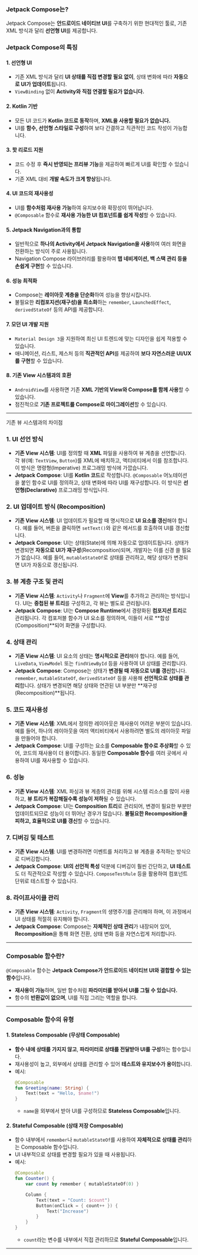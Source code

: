 ### Jetpack Compose는?  
Jetpack Compose는 **안드로이드 네이티브 UI**를 구축하기 위한 현대적인 툴로, 기존 XML 방식과 달리 **선언형 UI**를 제공합니다.  

### **Jetpack Compose의 특징**  

#### 1. **선언형 UI**  
- 기존 XML 방식과 달리 **UI 상태를 직접 변경할 필요 없이**, 상태 변화에 따라 **자동으로 UI가 업데이트**됩니다.  
- `ViewBinding` 없이 **Activity와 직접 연결할 필요가 없습니다.**  

#### 2. **Kotlin 기반**  
- 모든 UI 코드가 **Kotlin 코드로 동작**하며, **XML을 사용할 필요가 없습니다.**  
- UI를 **함수, 선언형 스타일로 구성**하여 보다 간결하고 직관적인 코드 작성이 가능합니다.  

#### 3. **핫 리로드 지원**  
- 코드 수정 후 **즉시 반영되는 프리뷰 기능**을 제공하여 빠르게 UI를 확인할 수 있습니다.  
- 기존 XML 대비 **개발 속도가 크게 향상**됩니다.  

#### 4. **UI 코드의 재사용성**  
- UI를 **함수처럼 재사용 가능**하여 유지보수와 확장성이 뛰어납니다.  
- `@Composable` 함수로 **재사용 가능한 UI 컴포넌트를 쉽게 작성**할 수 있습니다.  

#### 5. **Jetpack Navigation과의 통합**  
- 일반적으로 **하나의 Activity에서 Jetpack Navigation을 사용**하여 여러 화면을 전환하는 방식이 주로 사용됩니다.  
- Navigation Compose 라이브러리를 활용하여 **탭 네비게이션, 백 스택 관리 등을 손쉽게 구현**할 수 있습니다.  

#### 6. **성능 최적화**  
- Compose는 **레이아웃 계층을 단순화**하여 성능을 향상시킵니다.  
- 불필요한 **리컴포지션(재구성)을 최소화**하는 `remember`, `LaunchedEffect`, `derivedStateOf` 등의 API를 제공합니다.  

#### 7. **모던 UI 개발 지원**  
- `Material Design 3`을 지원하여 최신 UI 트렌드에 맞는 디자인을 쉽게 적용할 수 있습니다.  
- 애니메이션, 리스트, 제스처 등의 **직관적인 API**를 제공하여 **보다 자연스러운 UI/UX를 구현**할 수 있습니다.  

#### 8. **기존 View 시스템과의 호환**  
- `AndroidView`를 사용하면 기존 **XML 기반의 View와 Compose를 함께 사용**할 수 있습니다.  
- 점진적으로 **기존 프로젝트를 Compose로 마이그레이션**할 수 있습니다.  

---------------------------------------------

기존 뷰 시스템과의 차이점

### 1. **UI 선언 방식**  
- **기존 View 시스템**: UI를 정의할 때 **XML** 파일을 사용하여 뷰 계층을 선언합니다. 각 뷰(예: `TextView`, `Button`)를 XML에 배치하고, 액티비티에서 이를 참조합니다. 이 방식은 명령형(Imperative) 프로그래밍 방식에 가깝습니다.
- **Jetpack Compose**: UI를 **Kotlin 코드**로 작성합니다. `@Composable` 어노테이션을 붙인 함수로 UI를 정의하고, 상태 변화에 따라 UI를 재구성합니다. 이 방식은 **선언형(Declarative)** 프로그래밍 방식입니다.

### 2. **UI 업데이트 방식 (Recomposition)**  
- **기존 View 시스템**: UI 업데이트가 필요할 때 명시적으로 **UI 요소를 갱신**해야 합니다. 예를 들어, 버튼을 클릭하면 `setText()`와 같은 메서드를 호출하여 UI를 갱신합니다.
- **Jetpack Compose**: UI는 상태(State)에 의해 자동으로 업데이트됩니다. 상태가 변경되면 **자동으로 UI가 재구성**(Recomposition)되며, 개발자는 이를 신경 쓸 필요가 없습니다. 예를 들어, `mutableStateOf`로 상태를 관리하고, 해당 상태가 변경되면 UI가 자동으로 갱신됩니다.

### 3. **뷰 계층 구조 및 관리**  
- **기존 View 시스템**: `Activity`나 `Fragment`에 **View**를 추가하고 관리하는 방식입니다. UI는 **중첩된 뷰 트리**를 구성하고, 각 뷰는 별도로 관리됩니다.
- **Jetpack Compose**: UI는 **Compose Runtime**에서 경량화된 **컴포지션 트리**로 관리됩니다. 각 컴포저블 함수가 UI 요소를 정의하며, 이들이 서로 **합성(Composition)**되어 화면을 구성합니다.

### 4. **상태 관리**  
- **기존 View 시스템**: UI 요소의 상태는 **명시적으로 관리**해야 합니다. 예를 들어, `LiveData`, `ViewModel` 또는 `findViewById` 등을 사용하여 UI 상태를 관리합니다.
- **Jetpack Compose**: Compose는 상태가 **변경될 때 자동으로 UI를 갱신**합니다. `remember`, `mutableStateOf`, `derivedStateOf` 등을 사용해 **선언적으로 상태를 관리**합니다. 상태가 변경되면 해당 상태와 연관된 UI 부분만 **재구성(Recomposition)**됩니다.

### 5. **코드 재사용성**  
- **기존 View 시스템**: XML에서 정의한 레이아웃은 재사용이 어려운 부분이 있습니다. 예를 들어, 하나의 레이아웃을 여러 액티비티에서 사용하려면 별도의 레이아웃 파일을 만들어야 합니다.
- **Jetpack Compose**: UI를 구성하는 요소를 **Composable 함수로 추상화**할 수 있어, 코드의 재사용이 더 용이합니다. 동일한 **Composable 함수**를 여러 곳에서 사용하여 UI를 재사용할 수 있습니다.

### 6. **성능**  
- **기존 View 시스템**: XML 파싱과 뷰 계층의 관리를 위해 시스템 리소스를 많이 사용하고, **뷰 트리가 복잡해질수록 성능이 저하**될 수 있습니다.
- **Jetpack Compose**: UI는 **Composition 트리**로 관리되어, 변경이 필요한 부분만 업데이트되므로 성능이 더 뛰어난 경우가 많습니다. **불필요한 Recomposition을 피하고, 효율적으로 UI를 갱신**할 수 있습니다.

### 7. **디버깅 및 테스트**  
- **기존 View 시스템**: UI를 변경하려면 이벤트를 처리하고 뷰 계층을 추적하는 방식으로 디버깅합니다.
- **Jetpack Compose**: **UI의 선언적 특성** 덕분에 디버깅이 훨씬 간단하고, **UI 테스트**도 더 직관적으로 작성할 수 있습니다. `ComposeTestRule` 등을 활용하여 컴포넌트 단위로 테스트할 수 있습니다.

### 8. **라이프사이클 관리**  
- **기존 View 시스템**: `Activity`, `Fragment`의 생명주기를 관리해야 하며, 이 과정에서 UI 상태를 적절히 유지해야 합니다.
- **Jetpack Compose**: Compose는 **자체적인 상태 관리**가 내장되어 있어, **Recomposition**을 통해 화면 전환, 상태 변화 등을 자연스럽게 처리합니다.

---------------------------------------------

### **Composable 함수란?**  
`@Composable` 함수는 **Jetpack Compose가 안드로이드 네이티브 UI와 결합할 수 있는 함수**입니다.  
- **재사용이 가능**하며, 일반 함수처럼 **파라미터를 받아서 UI를 그릴 수 있습니다.**  
- 함수의 **반환값이 없으며**, UI를 직접 그리는 역할을 합니다.  

---

### **Composable 함수의 유형**  

#### 1. **Stateless Composable** (무상태 Composable)  
- **함수 내에 상태를 가지지 않고**, **파라미터로 상태를 전달받아 UI를 구성**하는 함수입니다.  
- 재사용성이 높고, 외부에서 상태를 관리할 수 있어 **테스트와 유지보수가 용이**합니다.  
- 예시:  
  ```kotlin
  @Composable
  fun Greeting(name: String) {
      Text(text = "Hello, $name!")
  }
  ```
  - `name`을 외부에서 받아 UI를 구성하므로 **Stateless Composable**입니다.  

#### 2. **Stateful Composable** (상태 저장 Composable)  
- 함수 내부에서 `remember`나 `mutableStateOf`를 사용하여 **자체적으로 상태를 관리**하는 Composable 함수입니다.  
- UI 내부적으로 상태를 변경할 필요가 있을 때 사용됩니다.  
- 예시:  
  ```kotlin
  @Composable
  fun Counter() {
      var count by remember { mutableStateOf(0) }

      Column {
          Text(text = "Count: $count")
          Button(onClick = { count++ }) {
              Text("Increase")
          }
      }
  }
  ```
  - `count`라는 변수를 내부에서 직접 관리하므로 **Stateful Composable**입니다.  

---

